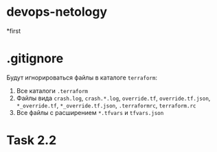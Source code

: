# devops-netology

*first

# .gitignore

Будут игнорироваться файлы в каталоге `terraform`:
1. Все каталоги `.terraform`
2. Файлы вида `crash.log`, `crash.*.log`, `override.tf`, `override.tf.json`, `*_override.tf`, `*_override.tf.json`, `.terraformrc`, `terraform.rc`
3. Все файлы с расширением `*.tfvars` и `tfvars.json`

# Task 2.2
